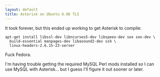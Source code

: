```yaml
---
layout: default
title: Asterisk on Ubuntu 6.06 TLS
---
```


It took forever, but this ended up working to get Asterisk to compile:

    apt-get install libssl-dev libncurses5-dev libspeex-dev sox sox-dev \
      build-essential manpages-dev libasound2-dev ssh \
      linux-headers-2.6.15-23-server

Fuck Fedora.

I'm having trouble getting the required MySQL Perl mods installed so I can use
MySQL with Asterisk... but I guess I'll figure it out sooner or later.
